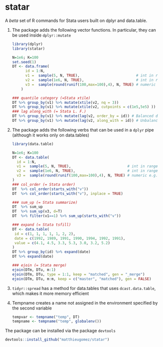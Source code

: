 statar
======

A *beta* set of R commands for Stata users built on dplyr and data.table. 

1. The package adds the following vector functions. In particular, they can be used inside `dplyr::mutate`

	````R
	library(dplyr)
	library(statar)
	
	N=1e6; K=100
    set.seed(1)
    DT <- data.frame(
		  id = 1:N,
		  v1 =  sample(5, N, TRUE),                          # int in range [1,5]
		  v2 =  sample(1e6, N, TRUE),                        # int in range [1,1e6]
		  v3 =  sample(round(runif(100,max=100),4), N, TRUE) # numeric e.g. 23.5749
		)

	### quantile category (=Stata xtile)
	DT %>% group_by(v1) %>% mutate(xtile(v2, nq = 3))
	DT %>% group_by(v1) %>% mutate(xtile(v2, cutpoints = c(1e5,5e5) ))
	### lag along_with (= Stata L. F.)
	DT %>% group_by(v1) %>% mutate(lag(v2, order_by = id)) # Balanced dataset
	DT %>% group_by(v1) %>% mutate(lag(v2, along_with = id)) # Unbalanced dataset
	````


2. The package adds the following verbs that can be used in a `dplyr` pipe (although it works only on data.tables)

	````R
	library(data.table)
	
	N=1e6; K=100
    DT <- data.table(
	  id = 1:N,
	  v1 =  sample(5, N, TRUE),                          # int in range [1,5]
	  v2 =  sample(1e6, N, TRUE),                        # int in range [1,1e6]
	  v3 =  sample(round(runif(100,max=100),4), N, TRUE) # numeric e.g. 23.5749
	)
	### col_order (= Stata order)
	DT  %>% col_order(starts_with("v"))
	DT  %>% col_order(starts_with("v"), inplace = TRUE)
	
	### sum_up (= Stata summarize)
	DT  %>% sum_up
	DT  %>% sum_up(v3, d=T)
	DT  %>% filter(v1==1) %>% sum_up(starts_with("v"))
	
	### expand (= Stata tsfill)
	DT <- data.table(
	 id = c(1, 1, 1, 1, 1, 2, 2),
	 date = c(1992, 1989, 1991, 1990, 1994, 1992, 1991),
	 value = c(4.1, 4.5, 3.3, 5.3, 3.0, 3.2, 5.2)
	)
	DT %>% group_by(id) %>% expand(date)
	DT %>% expand(date)

	### ejoin (= Stata merge)
	ejoin(DTm, DTu, m:1)
	ejoin(DTm, DTu, type = 1:1, keep = "matched", gen = "_merge")
	ejoin(DTm, DTu, m:m, keep = c("master", "matched"), gen = FALSE)
	````

3. `tidyr::spread` has a method for data.tables that uses  `dcast.data.table`, which makes it more memory efficient

4. Tempname creates a name not assigned in the environment specified by the second variable

	````R
	tempvar <- tempname("temp", DT)
	tempname <- tempname("temp", globalenv())
	````

The package can be installed via the package `devtools`

````R
devtools::install_github("matthieugomez/statar")
````
